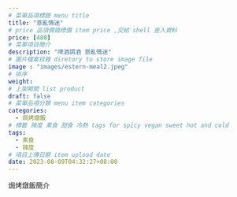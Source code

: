 ```yaml
---
# 菜單品項標題 menu title 
title: "意亂情迷"
# price 品項價錢標價 item price ,交給 shell 差入資料
price: [480] 
# 菜單項目簡介 
description: "啤酒調酒 意亂情迷"
# 圖片檔案目錄 diretory to store image file
image : "images/estern-meal2.jpeg"
# 排序
weight: 
# 上架開關 list product 
draft: false
# 菜單品項分類 menu item categories 
categories:
  - 焗烤燉飯
# 標籤 辣度 素食 甜食 冷熱 tags for spicy vegan sweet hot and cold 
tags:
  - 素食
  - 辣度
# 項目上傳日期 item upload date 
date: 2023-08-09T04:32:27+08:00
---
```


焗烤燉飯簡介
